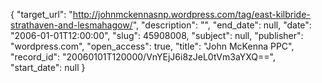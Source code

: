{
  "target_url": "http://johnmckennasnp.wordpress.com/tag/east-kilbride-strathaven-and-lesmahagow/", 
  "description": "", 
  "end_date": null, 
  "date": "2006-01-01T12:00:00", 
  "slug": 45908008, 
  "subject": null, 
  "publisher": "wordpress.com", 
  "open_access": true, 
  "title": "John McKenna PPC", 
  "record_id": "20060101T120000/VnYEjJ6i8zJeL0tVm3aYXQ==", 
  "start_date": null
}

